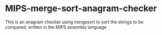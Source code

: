 # MIPS-merge-sort-anagram-checker
This is an anagram checker using mergesort to sort the strings to be compared, written in the MIPS assembly language
